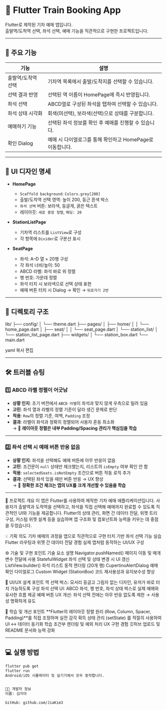 # 🚆 Flutter Train Booking App

Flutter로 제작된 기차 예매 앱입니다.  
출발역/도착역 선택, 좌석 선택, 예매 기능을 직관적으로 구현한 프로젝트입니다.

---

## 📱 주요 기능

| 기능 | 설명 |
|------|------|
| 출발역/도착역 선택 | 기차역 목록에서 출발/도착지를 선택할 수 있습니다. |
| 선택 결과 반영 | 선택된 역 이름이 HomePage에 즉시 반영됩니다. |
| 좌석 선택 | ABCD열로 구성된 좌석을 탭하여 선택할 수 있습니다. |
| 좌석 상태 시각화 | 회색(미선택), 보라색(선택)으로 상태를 구분합니다. |
| 예매하기 기능 | 선택된 좌석 정보를 확인 후 예매를 진행할 수 있습니다. |
| 확인 Dialog | 예매 시 다이얼로그를 통해 확인하고 HomePage로 이동합니다. |

---

## 🎨 UI 디자인 명세

- **HomePage**
  - `Scaffold background`: `Colors.grey[200]`
  - 출발/도착역 선택 영역: 높이 200, 둥근 흰색 박스
  - `좌석 선택` 버튼: 보라색, 둥글게, 굵은 텍스트
  - 레이아웃: `세로 중앙 정렬`, `패딩: 20`

- **StationListPage**
  - 기차역 리스트를 `ListView`로 구성
  - 각 항목에 `Divider`로 구분선 표시

- **SeatPage**
  - 좌석: A–D 열 × 20행 구성
  - 각 좌석 너비/높이: 50
  - ABCD 라벨: 좌석 바로 위 정렬
  - 행 번호: 가운데 정렬
  - 좌석 터치 시 보라색으로 선택 상태 표현
  - 예매 버튼 터치 시 Dialog → 확인 → `뒤로가기 2번`

---

## 📂 디렉토리 구조

lib/
├── config/
│ └── theme.dart
├── pages/
│ ├── home/
│ │ └── home_page.dart
│ ├── seat/
│ │ └── seat_page.dart
│ └── station_list/
│ └── station_list_page.dart
├── widgets/
│ └── station_box.dart
└── main.dart

yaml
복사
편집

---

## 🛠 트러블 슈팅

### 1️⃣ ABCD 라벨 정렬이 어긋남

- **상황 인지**: 초기 버전에서 `ABCD 라벨`이 좌석과 맞지 않게 우측으로 밀려 있음  
- **고민**: 좌석 열과 라벨의 정렬 기준이 달라 생긴 문제로 판단  
- **적용**: `Row`의 정렬 기준, 여백, `Padding` 조정  
- **결과**: 라벨이 좌석과 정확히 정렬되어 사용자 혼동 최소화  
→ 📌 **레이아웃 정렬은 내부 Padding/Spacing 관리가 핵심임을 학습**

---

### 2️⃣ 좌석 선택 시 예매 버튼 반응 없음

- **상황 인지**: 좌석을 선택해도 예매 버튼에 아무 반응이 없음  
- **고민**: 조건문이 `null` 상태만 체크했는지, 리스트의 `isEmpty` 여부 확인 안 함  
- **적용**: `selectedSeats.isNotEmpty` 조건으로 버튼 작동 로직 추가  
- **결과**: 선택된 좌석 있을 때만 버튼 반응 → UX 향상  
→ 🧠 **정확한 조건 체크는 앱의 UX를 크게 개선할 수 있음을 학습**

---

📌 프로젝트 개요
이 앱은 Flutter를 사용하여 제작한 기차 예매 애플리케이션입니다.
사용자가 출발역과 도착역을 선택하고, 좌석을 직접 선택해 예매까지 완료할 수 있도록 직관적인 UI와 기능을 제공합니다.
Flutter의 상태 관리, 화면 간 데이터 전달, 위젯 트리 구성, 커스텀 위젯 설계 등을 실습하며 앱 구조화 및 컴포넌트화 능력을 키우는 데 중점을 두었습니다.

💡 기획 의도
기차 예매의 과정을 앱으로 직관적으로 구현
터치 기반 좌석 선택 기능 실습
Flutter 라우팅과 위젯 간 데이터 전달 경험
실제 앱처럼 동작하는 UI/UX 구성

⚙️ 기술 및 구현 포인트
기술 요소	설명
Navigator.pushNamed()	페이지 이동 및 매개변수 전달에 사용
StatefulWidget	좌석 선택 및 상태 변경 시 UI 갱신
ListView.builder()	좌석 리스트 동적 렌더링 (20개 행)
CupertinoAlertDialog	예매 확인 다이얼로그
Custom Widget (StationBox)	코드 재사용성과 유지보수성 향상

🎨 UI/UX 설계 포인트
역 선택 박스: 모서리 둥글고 그림자 없는 디자인, 유저가 바로 터치 가능하도록 구성
좌석 선택 UI: ABCD 좌석, 행 번호, 좌석 상태 박스로 실제 예매와 유사한 흐름 제공
예매 버튼 UX 개선: 좌석 선택 전에는 아무 반응 없도록 제한 → 사용성 명확하게 유도


🧠 학습 및 개선 포인트
**Flutter의 레이아웃 정렬 원리 (Row, Column, Spacer, Padding)**를 직접 조정하며 실전 감각 획득
상태 관리 (setState) 를 적절히 사용하여 UI ↔ 데이터 동기화 학습
조건부 렌더링 및 예외 처리 UX 구현 경험
깃허브 업로드 및 README 문서화 능력 강화

---

## 💻 실행 방법

```bash
flutter pub get
flutter run
Android/iOS 시뮬레이터 및 실기기에서 모두 동작합니다.


🧑‍💻 개발자 정보
이름: 김지아

GitHub: github.com/JiaKim3
